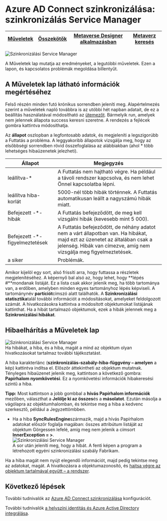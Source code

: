 <properties
    pageTitle="Azure AD Connect szinkronizálása: szinkronizálás szolgáltatáskezelő felhasználói felület |} Microsoft Azure"
    description="A műveletek fülre a szinkronizálás szolgáltatáskezelő Azure AD Connect ismertetése."
    services="active-directory"
    documentationCenter=""
    authors="andkjell"
    manager="femila"
    editor=""/>

<tags
    ms.service="active-directory"
    ms.workload="identity"
    ms.tgt_pltfrm="na"
    ms.devlang="na"
    ms.topic="article"
    ms.date="09/07/2016"
    ms.author="billmath"/>


# <a name="azure-ad-connect-sync-synchronization-service-manager"></a>Azure AD Connect szinkronizálása: szinkronizálás Service Manager

[Műveletek](active-directory-aadconnectsync-service-manager-ui-operations.md) | [Összekötők](active-directory-aadconnectsync-service-manager-ui-connectors.md) | [Metaverse Designer alkalmazásban](active-directory-aadconnectsync-service-manager-ui-mvdesigner.md) | [Metaverz keresés](active-directory-aadconnectsync-service-manager-ui-mvsearch.md)
--- | --- | --- | ---

![Szinkronizálási Service Manager](./media/active-directory-aadconnectsync-service-manager-ui/operations.png)

A Műveletek lap mutatja az eredményeket, a legutóbbi műveletek. Ezen a lapon, és kapcsolatos problémák megoldása billentyűt.

## <a name="understand-the-information-visible-in-the-operations-tab"></a>A Műveletek lap látható információk megértéséhez
Felső részén minden futó krónikus sorrendben jeleníti meg. Alapértelmezés szerint a műveletek napló továbbra is az utóbbi hét napban adatait, de ez a beállítás használatával módosítható az [ütemezőt](active-directory-aadconnectsync-feature-scheduler.md). Bármelyik run, amelyek nem jelennek állapota success keresni szeretne. A rendezés a fejlécek gombra kattintva módosíthatja.

Az **állapot** oszlopban a legfontosabb adatok, és megjeleníti a legszigorúbb a Futtatás a probléma. A leggyakoribb állapotok vizsgálja meg, hogy az elsőbbségi sorrendben rövid összefoglalása az alábbiakban (ahol * több lehetséges hibaüzenetek jelezheti).

Állapot | Megjegyzés
--- | ---
leállítva-* | A Futtatás nem hajtható végre. Ha például a távoli rendszer kapcsolva, és nem lehet Önnel kapcsolatba lépni.
leállítva hiba-korlát | 5000-nél több hibák történnek. A Futtatás automatikusan leállt a nagyszámú hibák miatt.
Befejezett -\*-hibák | A Futtatás befejeződött, de meg kell vizsgálni hibák (kevesebb mint 5 000).
Befejezett -\*-figyelmeztetések | A Futtatás befejeződött, de néhány adatot nem a várt állapotban van. Ha hibákat, majd ezt az üzenetet az általában csak a jelenség. Hibák van címezve, amíg nem vizsgálja meg figyelmeztetések.
a siker | Problémák.

Amikor kijelöl egy sort, alsó frissíti arra, hogy futtassa a részletek megjelenítéséhez. A képernyő bal alsó az, hogy lehet, hogy **lépés #**mondanak listáját. Ez a lista csak akkor jelenik meg, ha több tartománya van, a erdőben, amelyben minden egyes tartományhoz lépés képviseli. A tartománynév **partíciót**címszó alatt találhatók. A **Szinkronizálási statisztika**talál további információt a módosításokat, amelyeket feldolgozott számát. A hivatkozásokra kattintva a módosított objektumokat listájának kattinthat. Ha a hibát tartalmazó objektumok, ezek a hibák jelennek meg a **Szinkronizálási hibákat**.

## <a name="troubleshoot-errors-in-operations-tab"></a>Hibaelhárítás a Műveletek lap
![Szinkronizálási Service Manager](./media/active-directory-aadconnectsync-service-manager-ui/errorsync.png)  
Ha hibákat, a hiba, és a hiba, magát a mind az objektum olyan hivatkozásokat tartalmaz további tájékoztatást.

A hiba karakterlánc (**szinkronizálás-szabály-hiba-függvény – amelyen** a kép) kattintva indítsa el. Először áttekintheti az objektum mutatnak. Tényleges hibaüzenet jelenik meg, kattintson a következő gombra: **Papírhalom nyomkövetési**. Ez a nyomkövetési információk hibakeresési szintű a hiba.

**Tipp:** Most kattintson a jobb gombbal a **hívás Papírhalom információk** mezőben, választhat a **Jelölje ki az összes**és a **másolatot**. Ezután másolja a vágólapra az objektumhalomban, és tekintse meg a hiba a kedvenc szerkesztő, például a Jegyzettömbben.

- Ha a hiba **SyncRulesEngine**származik, majd a hívás Papírhalom adatokat először foglalja magában: összes attribútum listáját az objektum Görgessen lefelé, amíg meg nem jelenik a címsort **InnerException = >**.  
![Szinkronizálási Service Manager](./media/active-directory-aadconnectsync-service-manager-ui/errorinnerexception.png)  
A sor után jeleníti meg, hogy a hibát. A fenti képen a program a létrehozott egyéni szinkronizálási szabály Fabrikam.

Ha a hiba magát nem nyújt elegendő információt, majd pedig tekintse meg az adatokat, magát. A hivatkozásra a objektumazonosító, és [hajtsa végre az objektum tartalmával együtt – a rendszer](active-directory-aadconnectsync-service-manager-ui-connectors.md#follow-an-object-and-its-data-through-the-system).

## <a name="next-steps"></a>Következő lépések
További tudnivalók az [Azure AD Connect szinkronizálása](active-directory-aadconnectsync-whatis.md) konfigurációt.

További tudnivalók [a helyszíni identitás és Azure Active Directory integrálása](active-directory-aadconnect.md).
